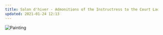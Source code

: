 ```yaml
---
title: Salon d'hiver - Admonitions of the Instructress to the Court Ladies
updated: 2021-01-24 12:13
---
```


![Painting](https://lh3.googleusercontent.com/joqNC1MPWjjPRPeqEnMsURxE0G1VaUQBgeqE7-Rg-xg0P48O8npxnrWXyRV9c9doZ5M30vXQmIJT9TvOW3LhMHdHUBFd=s2048)


